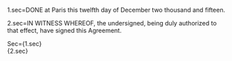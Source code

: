 1.sec=DONE at Paris this twelfth day of December two thousand and fifteen.

2.sec=IN WITNESS WHEREOF, the undersigned, being duly authorized to that effect, have signed this Agreement.

Sec={1.sec}<br>{2.sec}

